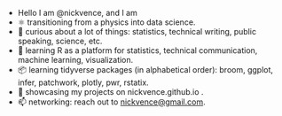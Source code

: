 - Hello I am @nickvence, and I am 
- ⚛  transitioning from a physics into data science.
- 👀   curious about a lot of things: statistics, technical writing, public speaking, science, etc.
- 🌱   learning R as a platform for statistics, technical communication, machine learning, visualization.
- 📦   learning tidyverse packages (in alphabetical order): broom, ggplot, infer, patchwork, plotly, pwr, rstatix.
- 💞️   showcasing my projects on nickvence.github.io .
- 📫   networking: reach out to nickvence@gmail.com.

<!---
nickvence/nickvence is a ✨ special ✨ repository because its `README.md` (this file) appears on your GitHub profile.
You can click the Preview link to take a look at your changes.
--->
